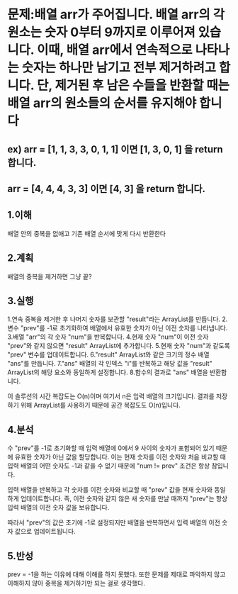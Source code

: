 # 문제:배열 arr가 주어집니다. 배열 arr의 각 원소는 숫자 0부터 9까지로 이루어져 있습니다. 이때, 배열 arr에서 연속적으로 나타나는 숫자는 하나만 남기고 전부 제거하려고 합니다. 단, 제거된 후 남은 수들을 반환할 때는 배열 arr의 원소들의 순서를 유지해야 합니다
## ex) arr = [1, 1, 3, 3, 0, 1, 1] 이면 [1, 3, 0, 1] 을 return 합니다.
## arr = [4, 4, 4, 3, 3] 이면 [4, 3] 을 return 합니다.

## 1.이해
배열 안의 중복을 없애고 기존 배열 순서에 맞게 다시 반환한다
## 2.계획
배열의 중복을 제거하면 그냥 끝?

## 3.실행
1.연속 중복을 제거한 후 나머지 숫자를 보관할 "result"라는 ArrayList를 만듭니다.
2.변수 "prev"를 -1로 초기화하여 배열에서 유효한 숫자가 아닌 이전 숫자를 나타냅니다.
3.배열 "arr"의 각 숫자 "num"을 반복합니다.
4.현재 숫자 "num"이 이전 숫자 "prev"와 같지 않으면 "result" ArrayList에 추가합니다.
5.현재 숫자 "num"과 같도록 "prev" 변수를 업데이트합니다.
6."result" ArrayList와 같은 크기의 정수 배열 "ans"를 만듭니다.
7."ans" 배열의 각 인덱스 "i"를 반복하고 해당 값을 "result" ArrayList의 해당 요소와 동일하게 설정합니다.
8.함수의 결과로 "ans" 배열을 반환합니다.

이 솔루션의 시간 복잡도는 O(n)이며 여기서 n은 입력 배열의 크기입니다. 결과를 저장하기 위해 ArrayList를 사용하기 때문에 공간 복잡도도 O(n)입니다.
## 4.분석
수 "prev"를 -1로 초기화할 때 입력 배열에 0에서 9 사이의 숫자가 포함되어 있기 때문에 유효한 숫자가 아닌 값을 할당합니다. 이는 현재 숫자를 이전 숫자와 처음 비교할 때 입력 배열의 어떤 숫자도 -1과 같을 수 없기 때문에 "num != prev" 조건은 항상 참입니다.


입력 배열을 반복하고 각 숫자를 이전 숫자와 비교할 때 "prev" 값을 현재 숫자와 동일하게 업데이트합니다. 즉, 이전 숫자와 같지 않은 새 숫자를 만날 때까지 "prev"는 항상 입력 배열의 이전 숫자 값을 보유합니다.


따라서 "prev"의 값은 초기에 -1로 설정되지만 배열을 반복하면서 입력 배열의 이전 숫자 값으로 업데이트됩니다.

## 5.반성
prev = -1을 하는 이유에 대해 이해를 하지 못했다. 또한 문제를 제대로 파악하지 않고 이해하지 않아 중복을 제거하기만 되는 걸로 생각했다.